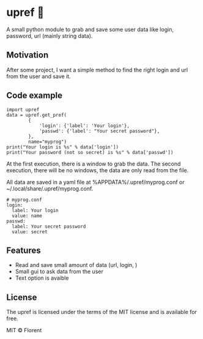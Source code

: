 upref 🐸
============

A small python module to grab and save some user data like login, password, url (mainly string data).

Motivation
----------

After some project, I want a simple method to find the right login and url from the user and save it.

Code example
------------

    import upref
    data = upref.get_pref(
            {
                'login': {'label': 'Your login'},
                'passwd': {'label': "Your secret password"},
            },
            name="myprog")
    print("Your login is %s" % data['login'])
    print("Your password (not so secret) is %s" % data['passwd'])

At the first execution, there is a window to grab the data. The second execution, there will be no windows, the data are only read from the file.

All data are saved in a yaml file at %APPDATA%/.upref/myprog.conf or ~/.local/share/.upref/myprog.conf.

    # myprog.conf 
    login:
      label: Your login
      value: name
    passwd:
      label: Your secret password
      value: secret

Features
--------

* Read and save small amount of data (url, login, )
* Small gui to ask data from the user
* Text option is avaible

License
-------

The upref is licensed under the terms of the MIT license and is available for free.

MIT © Florent
